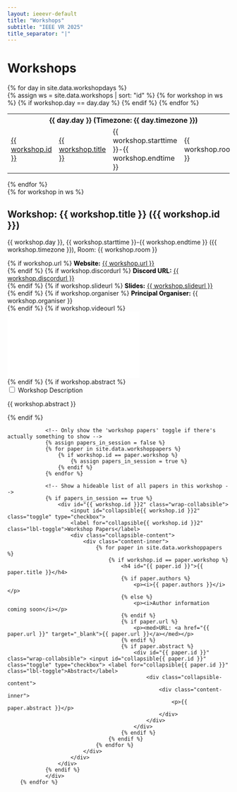 ```yaml
---
layout: ieeevr-default
title: "Workshops"
subtitle: "IEEE VR 2025"
title_separator: "|"
---
```


<div>
    <h1 id="call-for-workshop-papers"> Workshops </h1>
      {% for day in site.data.workshopdays %}
        <div>
            <div>
                <table class="styled-table">
                    <tr>
                        <th colspan="4">{{ day.day }} (Timezone: {{ day.timezone }})</th>
                    </tr>                   
                    {% assign ws = site.data.workshops | sort: "id" %}
                    {% for workshop in ws %}
                        {% if workshop.day == day.day %}
                            <tr>
                                <td class="medLarge"><a href="#{{ workshop.id }}">{{ workshop.id }}</a></td>
                                <td class="medLarge"><a href="#{{ workshop.id }}">{{ workshop.title }}</a></td>
                                <td class="medLarge" class="text-nowrap">{{ workshop.starttime }}-{{ workshop.endtime }}</td>
                                <td class="medLarge" class="text-nowrap">{{ workshop.room }}</td>
                            </tr>
                        {% endif %}
                    {% endfor %}
                </table>
            </div>
        <div>
    {% endfor %}       
    <div>
        {% for workshop in ws %}
            <!-- Workshop title matter -->
            <h2 class="padding_top_xsmall" id="{{ workshop.id }}">Workshop: {{ workshop.title }} ({{ workshop.id }})</h2> 
            <p class="small">{{ workshop.day }}, {{ workshop.starttime }}-{{ workshop.endtime }} ({{ workshop.timezone }}), Room: {{ workshop.room }}</p>                
            <div class="padding_left_medium">
                {% if workshop.url %}
                    <med><b style="color: black;">Website:</b> <a href="{{ workshop.url }}" target="_blank">{{ workshop.url }}</a></med><br />
                {% endif %}
                {% if workshop.discordurl %}
                    <med><b style="color: black;">Discord URL:</b> <a href="{{ workshop.discordurl }}" target="_blank">{{ workshop.discordurl }}</a></med><br />
                {% endif %}
                {% if workshop.slideurl %}
                    <med><b style="color: black;">Slides:</b> <a href="{{ workshop.slideurl }}" target="_blank">{{ workshop.slideurl }}</a></med><br />
                {% endif %}
                {% if workshop.organiser %}
                    <med><b style="color: black;">Principal Organiser:</b> {{ workshop.organiser }}</med><br />
                {% endif %}
                {% if workshop.videourl %}
                    <div class="video-container">
                        <iframe src="{{workshop.videourl}}" title="YouTube video player" frameborder="0" 
                        allow="accelerometer; autoplay; clipboard-write; encrypted-media; gyroscope; picture-in-picture" allowfullscreen></iframe>
                    </div>
                {% endif %}                
                {% if workshop.abstract %}
                    <div id="{{ workshop.id }}" class="wrap-collabsible"> <input id="collapsible{{ workshop.id }}" class="toggle" type="checkbox"> <label for="collapsible{{ workshop.id }}" class="lbl-toggle">Workshop Description</label>
                        <div class="collapsible-content">
                            <div class="content-inner">
                                <p>{{ workshop.abstract }}</p>
                            </div>
                        </div>
                    </div>
                {% endif %}
                            
                <!-- Only show the 'workshop papers' toggle if there's actually something to show -->
                {% assign papers_in_session = false %}
                {% for paper in site.data.workshoppapers %}
                    {% if workshop.id == paper.workshop %}
                        {% assign papers_in_session = true %}
                    {% endif %}
                {% endfor %}

                <!-- Show a hideable list of all papers in this workshop -->
                {% if papers_in_session == true %}
                    <div id="{{ workshop.id }}2" class="wrap-collabsible"> 
                        <input id="collapsible{{ workshop.id }}2" class="toggle" type="checkbox"> 
                        <label for="collapsible{{ workshop.id }}2" class="lbl-toggle">Workshop Papers</label>
                        <div class="collapsible-content">
                            <div class="content-inner">
                                {% for paper in site.data.workshoppapers %}
                                    {% if workshop.id == paper.workshop %}
                                        <h4 id="{{ paper.id }}">{{ paper.title }}</h4>
                                        {% if paper.authors %}
                                            <p><i>{{ paper.authors }}</i></p>
                                        {% else %}
                                            <p><i>Author information coming soon</i></p>
                                        {% endif %}
                                        {% if paper.url %}
                                            <p><med>URL: <a href="{{ paper.url }}" target="_blank">{{ paper.url }}</a></med></p>
                                        {% endif %}
                                        {% if paper.abstract %}
                                            <div id="{{ paper.id }}" class="wrap-collabsible"> <input id="collapsible{{ paper.id }}" class="toggle" type="checkbox"> <label for="collapsible{{ paper.id }}" class="lbl-toggle">Abstract</label>
                                                <div class="collapsible-content">
                                                    <div class="content-inner">
                                                        <p>{{ paper.abstract }}</p>
                                                    </div>
                                                </div>
                                            </div>
                                        {% endif %}
                                    {% endif %}
                                {% endfor %}
                            </div>
                        </div>
                    </div>
                {% endif %}  
                </div>         
        {% endfor %}
